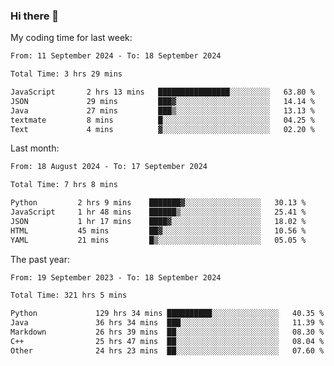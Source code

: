 ### Hi there 👋

My coding time for last week:

<!--START_SECTION:week-->

```txt
From: 11 September 2024 - To: 18 September 2024

Total Time: 3 hrs 29 mins

JavaScript       2 hrs 13 mins   ████████████████░░░░░░░░░   63.80 %
JSON             29 mins         ███▓░░░░░░░░░░░░░░░░░░░░░   14.14 %
Java             27 mins         ███▒░░░░░░░░░░░░░░░░░░░░░   13.13 %
textmate         8 mins          █░░░░░░░░░░░░░░░░░░░░░░░░   04.25 %
Text             4 mins          ▓░░░░░░░░░░░░░░░░░░░░░░░░   02.20 %
```

<!--END_SECTION:week-->

Last month:

<!--START_SECTION:month-->

```txt
From: 18 August 2024 - To: 17 September 2024

Total Time: 7 hrs 8 mins

Python         2 hrs 9 mins    ███████▓░░░░░░░░░░░░░░░░░   30.13 %
JavaScript     1 hr 48 mins    ██████▒░░░░░░░░░░░░░░░░░░   25.41 %
JSON           1 hr 17 mins    ████▓░░░░░░░░░░░░░░░░░░░░   18.02 %
HTML           45 mins         ██▓░░░░░░░░░░░░░░░░░░░░░░   10.56 %
YAML           21 mins         █▒░░░░░░░░░░░░░░░░░░░░░░░   05.05 %
```

<!--END_SECTION:month-->

The past year:

<!--START_SECTION:year-->

```txt
From: 19 September 2023 - To: 18 September 2024

Total Time: 321 hrs 5 mins

Python             129 hrs 34 mins ██████████░░░░░░░░░░░░░░░   40.35 %
Java               36 hrs 34 mins  ███░░░░░░░░░░░░░░░░░░░░░░   11.39 %
Markdown           26 hrs 39 mins  ██░░░░░░░░░░░░░░░░░░░░░░░   08.30 %
C++                25 hrs 47 mins  ██░░░░░░░░░░░░░░░░░░░░░░░   08.04 %
Other              24 hrs 23 mins  ██░░░░░░░░░░░░░░░░░░░░░░░   07.60 %
```

<!--END_SECTION:year-->
